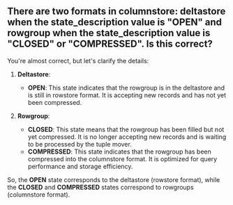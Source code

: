 ## There are two formats in columnstore: deltastore when the state_description value is "OPEN" and rowgroup when the state_description value is "CLOSED" or "COMPRESSED". Is this correct?

You're almost correct, but let's clarify the details:

1. **Deltastore**: 
   - **OPEN**: This state indicates that the rowgroup is in the deltastore and is still in rowstore format. It is accepting new records and has not yet been compressed.

2. **Rowgroup**:
   - **CLOSED**: This state means that the rowgroup has been filled but not yet compressed. It is no longer accepting new records and is waiting to be processed by the tuple mover.
   - **COMPRESSED**: This state indicates that the rowgroup has been compressed into the columnstore format. It is optimized for query performance and storage efficiency.

So, the **OPEN** state corresponds to the deltastore (rowstore format), while the **CLOSED** and **COMPRESSED** states correspond to rowgroups (columnstore format).
